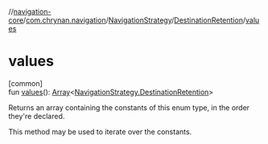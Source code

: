 //[navigation-core](../../../../index.md)/[com.chrynan.navigation](../../index.md)/[NavigationStrategy](../index.md)/[DestinationRetention](index.md)/[values](values.md)

# values

[common]\
fun [values](values.md)(): [Array](https://kotlinlang.org/api/latest/jvm/stdlib/kotlin/-array/index.html)&lt;[NavigationStrategy.DestinationRetention](index.md)&gt;

Returns an array containing the constants of this enum type, in the order they're declared.

This method may be used to iterate over the constants.
